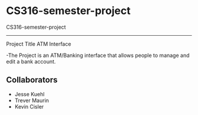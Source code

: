 # CS316-semester-project

CS316-semester-project

---
Project Title ATM Interface

-The Project is an ATM/Banking interface that allows people to manage and edit a bank account.




## Collaborators

- Jesse Kuehl
- Trever Maurin
- Kevin Cisler



